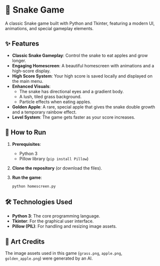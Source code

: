 # 🐍 Snake Game 

A classic Snake game built with Python and Tkinter, featuring a modern UI, animations, and special gameplay elements.

## ✨ Features

*   **Classic Snake Gameplay**: Control the snake to eat apples and grow longer.
*   **Engaging Homescreen**: A beautiful homescreen with animations and a high-score display.
*   **High Score System**: Your high score is saved locally and displayed on the main menu.
*   **Enhanced Visuals**:
    *   The snake has directional eyes and a gradient body.
    *   A lush, tiled grass background.
    *   Particle effects when eating apples.
*   **Golden Apple**: A rare, special apple that gives the snake double growth and a temporary rainbow effect.
*   **Level System**: The game gets faster as your score increases.

## 🚀 How to Run

1.  **Prerequisites**:
    *   Python 3
    *   Pillow library (`pip install Pillow`)

2.  **Clone the repository** (or download the files).

3.  **Run the game**:
    ```bash
    python homescreen.py
    ```

## 🛠️ Technologies Used

*   **Python 3**: The core programming language.
*   **Tkinter**: For the graphical user interface.
*   **Pillow (PIL)**: For handling and resizing image assets.

## 🎨 Art Credits

The image assets used in this game (`grass.png`, `apple.png`, `golden_apple.png`) were generated by an AI.

